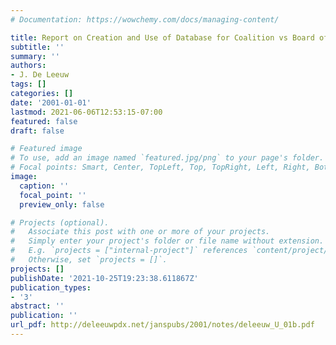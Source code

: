```yaml
---
# Documentation: https://wowchemy.com/docs/managing-content/

title: Report on Creation and Use of Database for Coalition vs Board of Education
subtitle: ''
summary: ''
authors:
- J. De Leeuw
tags: []
categories: []
date: '2001-01-01'
lastmod: 2021-06-06T12:53:15-07:00
featured: false
draft: false

# Featured image
# To use, add an image named `featured.jpg/png` to your page's folder.
# Focal points: Smart, Center, TopLeft, Top, TopRight, Left, Right, BottomLeft, Bottom, BottomRight.
image:
  caption: ''
  focal_point: ''
  preview_only: false

# Projects (optional).
#   Associate this post with one or more of your projects.
#   Simply enter your project's folder or file name without extension.
#   E.g. `projects = ["internal-project"]` references `content/project/deep-learning/index.md`.
#   Otherwise, set `projects = []`.
projects: []
publishDate: '2021-10-25T19:23:38.611867Z'
publication_types:
- '3'
abstract: ''
publication: ''
url_pdf: http://deleeuwpdx.net/janspubs/2001/notes/deleeuw_U_01b.pdf
---
```

